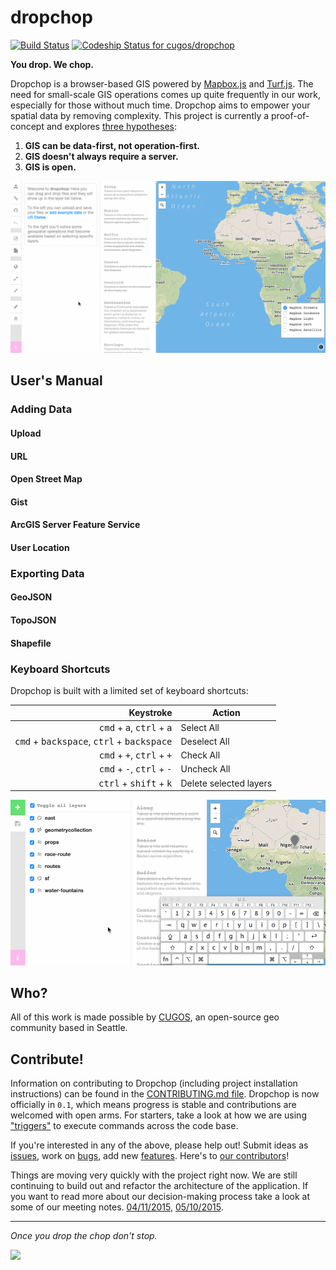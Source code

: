 # dropchop
[![Build Status](https://travis-ci.org/cugos/dropchop.svg?branch=master)](https://travis-ci.org/cugos/dropchop) [![Codeship Status for cugos/dropchop](https://codeship.com/projects/5371c9b0-02a9-0133-3603-2eafb47e949a/status?branch=master)](https://codeship.com/projects/88973)

**You drop. We chop.**

Dropchop is a browser-based GIS powered by [Mapbox.js](http://mapbox.com/mapbox.js) and [Turf.js](http://turfjs.org). The need for small-scale GIS operations comes up quite frequently in our work, especially for those without much time. Dropchop aims to empower your spatial data by removing complexity. This project is currently a proof-of-concept and explores [three hypotheses](https://github.com/cugos/dropchop/wiki/Dropchop-Inspiration):

1. **GIS can be data-first, not operation-first.**
2. **GIS doesn't always require a server.**
3. **GIS is open.**

![buffer > buffer > union](assets/dropchop-0.1.0-readme.gif)

## User's Manual

### Adding Data

#### Upload

#### URL

#### Open Street Map

#### Gist

#### ArcGIS Server Feature Service

#### User Location

### Exporting Data

#### GeoJSON

#### TopoJSON

#### Shapefile



### Keyboard Shortcuts

Dropchop is built with a limited set of keyboard shortcuts:

Keystroke | Action
---: | ---
<kbd>cmd</kbd> + <kbd>a</kbd>, <kbd>ctrl</kbd> + <kbd>a</kbd> | Select All
<kbd>cmd</kbd> + <kbd>backspace</kbd>, <kbd>ctrl</kbd> + <kbd>backspace</kbd> | Deselect All
<kbd>cmd</kbd> + <kbd>+</kbd>, <kbd>ctrl</kbd> + <kbd>+</kbd> | Check All
<kbd>cmd</kbd> + <kbd>-</kbd>, <kbd>ctrl</kbd> + <kbd>-</kbd> | Uncheck All
<kbd>ctrl</kbd> + <kbd>shift</kbd> + <kbd>k</kbd> | Delete selected layers

![](assets/readme-keyboard-shortcuts.gif)

## Who?

All of this work is made possible by [CUGOS](http://cugos.org), an open-source geo community based in Seattle.



## Contribute!

Information on contributing to Dropchop (including project installation instructions) can be found in the [CONTRIBUTING.md file](CONTRIBUTING.md). Dropchop is now officially in `0.1`, which means progress is stable and contributions are welcomed with open arms. For starters, take a look at how we are using ["triggers"](CONTRIBUTING.md#triggers) to execute commands across the code base.

If you're interested in any of the above, please help out! Submit ideas as [issues](https://github.com/cugos/dropchop/issues), work on [bugs](https://github.com/cugos/dropchop/labels/bug), add new [features](https://github.com/cugos/dropchop/labels/enhancement). Here's to [our contributors](https://github.com/cugos/dropchop/graphs/contributors)!

Things are moving very quickly with the project right now. We are still continuing to build out and refactor the architecture of the application. If you want to read more about our decision-making process take a look at some of our meeting notes. [04/11/2015](https://github.com/cugos/dropchop/wiki/Meeting-Notes---04-11-2015), [05/10/2015](https://github.com/cugos/dropchop/wiki/Meeting-Notes-05-10-2015).


---

*Once you drop the chop don't stop.*

![](assets/drop-n-chop-logo.png)
